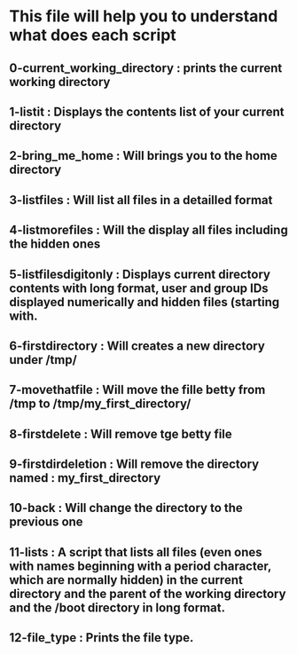 # This file will help you to understand what does each script
## 0-current_working_directory : prints the current working directory
## 1-listit : Displays the contents list of your current directory
## 2-bring_me_home : Will brings you to the home directory
## 3-listfiles : Will list all files in a detailled format
## 4-listmorefiles : Will the display all files including the hidden ones
## 5-listfilesdigitonly : Displays current directory contents with long format, user and group IDs displayed numerically and hidden files (starting with.
## 6-firstdirectory : Will creates a new directory under /tmp/
## 7-movethatfile : Will move the fille betty from /tmp to /tmp/my_first_directory/
## 8-firstdelete : Will remove tge betty file
## 9-firstdirdeletion : Will remove the directory named : my_first_directory
## 10-back : Will change the directory to the previous one
## 11-lists : A script that lists all files (even ones with names beginning with a period character, which are normally hidden) in the current directory and the parent of the working directory and the /boot directory in long format.
## 12-file_type : Prints the file type.
